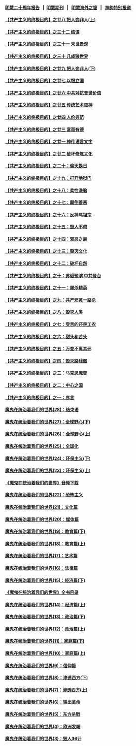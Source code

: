 #### [明慧二十周年报告](https://github.com/gfw-breaker/mh-reports/blob/master/README.md?t=07211000) &nbsp;&nbsp;|&nbsp;&nbsp;[明慧期刊](https://github.com/gfw-breaker/mh-qikan) &nbsp;&nbsp;|&nbsp;&nbsp; [明慧海外之窗](https://github.com/gfw-breaker/mh-news/blob/master/README.md?t=07211000) &nbsp;&nbsp;|&nbsp;&nbsp; [神韵特别报道](https://github.com/gfw-breaker/mh-news/blob/master/shenyun.md?t=07211000) 

#### [【共产主义的终极目的】之廿八 把人变非人(上)](../pages/nsc422/n11340492.md?t=07211000) 

#### [【共产主义的终极目的】之三十二 结语](../pages/nsc422/n11360535.md?t=07211000) 

#### [【共产主义的终极目的】之三十一 末世景观](../pages/nsc422/n11351129.md?t=07211000) 

#### [【共产主义的终极目的】之三十 几成狼世界](../pages/nsc422/n11348280.md?t=07211000) 

#### [【共产主义的终极目的】之廿九 把人变非人(下)](../pages/nsc422/n11344140.md?t=07211000) 

#### [【共产主义的终极目的】之廿七 以恨立国](../pages/nsc422/n11336944.md?t=07211000) 

#### [【共产主义的终极目的】之廿六 中共对抗普世价值](../pages/nsc422/n11324785.md?t=07211000) 

#### [【共产主义的终极目的】之廿五 传统艺术颂神](../pages/nsc422/n11296396.md?t=07211000) 

#### [【共产主义的终极目的】之廿四 人伦典范](../pages/nsc422/n11296397.md?t=07211000) 

#### [【共产主义的终极目的】之廿三 富而有德](../pages/nsc422/n11283598.md?t=07211000) 

#### [【共产主义的终极目的】之廿一 神传语言文字](../pages/nsc422/n11263265.md?t=07211000) 

#### [【共产主义的终极目的】之廿二 破坏修炼文化](../pages/nsc422/n11245728.md?t=07211000) 

#### [【共产主义的终极目的】之二十：偷天换日](../pages/nsc422/n11238846.md?t=07211000) 

#### [【共产主义的终极目的】之十九：打开地狱门](../pages/nsc422/n11206376.md?t=07211000) 

#### [【共产主义的终极目的】之十八：柔性洗脑](../pages/nsc422/n11199994.md?t=07211000) 

#### [【共产主义的终极目的】之十七：颠倒善恶](../pages/nsc422/n11179782.md?t=07211000) 

#### [【共产主义的终极目的】之十六：反神骂祖宗](../pages/nsc422/n11166798.md?t=07211000) 

#### [【共产主义的终极目的】之十五：毁人不倦](../pages/nsc422/n11166792.md?t=07211000) 

#### [【共产主义的终极目的】之十四：邪恶之最](../pages/nsc422/n11150249.md?t=07211000) 

#### [【共产主义的终极目的】之十三：毁灭文化](../pages/nsc422/n11135227.md?t=07211000) 

#### [【共产主义的终极目的】之十二：破坏自然](../pages/nsc422/n11135214.md?t=07211000) 

#### [【共产主义的终极目的】之十：苏俄预演 中共登台](../pages/nsc422/n11118424.md?t=07211000) 

#### [【共产主义的终极目的】之十一：屠杀精英](../pages/nsc422/n11118442.md?t=07211000) 

#### [【共产主义的终极目的】之九：共产邪灵一路杀](../pages/nsc422/n11114139.md?t=07211000) 

#### [【共产主义的终极目的】之八：毁灭人类](../pages/nsc422/n11108503.md?t=07211000) 

#### [【共产主义的终极目的】之七：受苦的还是工农](../pages/nsc422/n11101809.md?t=07211000) 

#### [【共产主义的终极目的】之六：甜头和苦头](../pages/nsc422/n11096971.md?t=07211000) 

#### [【共产主义的终极目的】之五：万变不离其邪](../pages/nsc422/n11091285.md?t=07211000) 

#### [【共产主义的终极目的】之四：毁灭路线图](../pages/nsc422/n11086284.md?t=07211000) 

#### [【共产主义的终极目的】之三：马克思魔变](../pages/nsc422/n11061941.md?t=07211000) 

#### [【共产主义的终极目的】之二：中心之国](../pages/nsc422/n11047728.md?t=07211000) 

#### [【共产主义的终极目的】之一：序言](../pages/nsc422/n11086077.md?t=07211000) 

#### [魔鬼在统治着我们的世界(28)：结束语](../pages/nsc422/n10936246.md?t=07211000) 

#### [魔鬼在统治着我们的世界(27)：全球野心(下)](../pages/nsc422/n10928319.md?t=07211000) 

#### [魔鬼在统治着我们的世界(26)：全球野心(上)](../pages/nsc422/n10900318.md?t=07211000) 

#### [魔鬼在统治着我们的世界(25)：全球化](../pages/nsc422/n10788205.md?t=07211000) 

#### [魔鬼在统治着我们的世界(24)：环保主义(下)](../pages/nsc422/n10695307.md?t=07211000) 

#### [魔鬼在统治着我们的世界(23)：环保主义(上)](../pages/nsc422/n10688613.md?t=07211000) 

#### [《魔鬼在统治着我们的世界》音频下载](../pages/nsc422/n10635553.md?t=07211000) 

#### [魔鬼在统治着我们的世界(22)：恐怖主义](../pages/nsc422/n10614727.md?t=07211000) 

#### [魔鬼在统治着我们的世界(21)：文化篇](../pages/nsc422/n10597706.md?t=07211000) 

#### [魔鬼在统治着我们的世界(20)：媒体篇](../pages/nsc422/n10586579.md?t=07211000) 

#### [魔鬼在统治着我们的世界(19)：教育篇(下)](../pages/nsc422/n10564808.md?t=07211000) 

#### [魔鬼在统治着我们的世界(18)：教育篇(上)](../pages/nsc422/n10526970.md?t=07211000) 

#### [魔鬼在统治着我们的世界(17)：艺术篇](../pages/nsc422/n10499093.md?t=07211000) 

#### [魔鬼在统治着我们的世界(16)：法律篇](../pages/nsc422/n10485969.md?t=07211000) 

#### [魔鬼在统治着我们的世界(15)：经济篇(下)](../pages/nsc422/n10469975.md?t=07211000) 

#### [《魔鬼在统治着我们的世界》全书目录](../pages/nsc422/n10464261.md?t=07211000) 

#### [魔鬼在统治着我们的世界(14)：经济篇(上)](../pages/nsc422/n10457370.md?t=07211000) 

#### [魔鬼在统治着我们的世界(13)：政治篇(下)](../pages/nsc422/n10448270.md?t=07211000) 

#### [魔鬼在统治着我们的世界(12)：政治篇(上)](../pages/nsc422/n10444576.md?t=07211000) 

#### [魔鬼在统治着我们的世界(11)：家庭篇(下)](../pages/nsc422/n10440961.md?t=07211000) 

#### [魔鬼在统治着我们的世界(10)：家庭篇(上)](../pages/nsc422/n10435448.md?t=07211000) 

#### [魔鬼在统治着我们的世界(9)：信仰篇](../pages/nsc422/n10432159.md?t=07211000) 

#### [魔鬼在统治着我们的世界(8)：渗透西方(下)](../pages/nsc422/n10429603.md?t=07211000) 

#### [魔鬼在统治着我们的世界(7)：渗透西方(上)](../pages/nsc422/n10426013.md?t=07211000) 

#### [魔鬼在统治着我们的世界(6)：输出革命](../pages/nsc422/n10421536.md?t=07211000) 

#### [魔鬼在统治着我们的世界(5)：东方杀戮](../pages/nsc422/n10417707.md?t=07211000) 

#### [魔鬼在统治着我们的世界(4)：欧洲发端](../pages/nsc422/n10414890.md?t=07211000) 

#### [魔鬼在统治着我们的世界(3)：毁人36计](../pages/nsc422/n10411583.md?t=07211000) 

